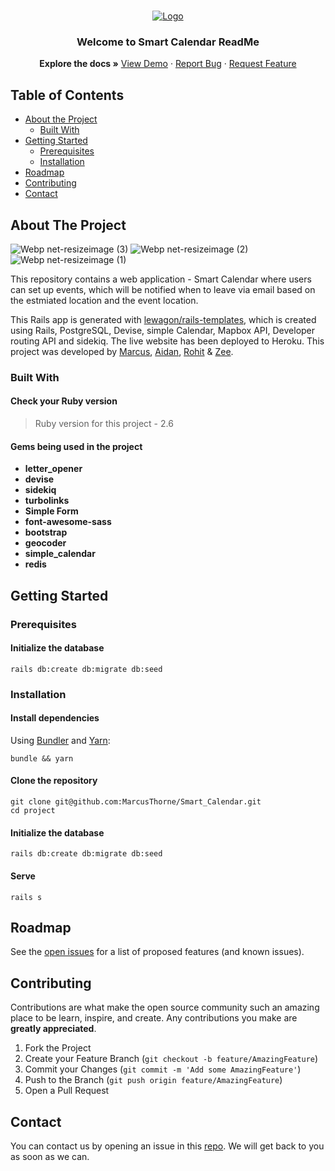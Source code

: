 <br />
<p align="center">
  <a href="https://github.com/MarcusThorne/Smart_Calendar">
    <img src="https://user-images.githubusercontent.com/46029164/92086288-e6826e00-edc1-11ea-9368-42fe68bfbd27.png" alt="Logo" >
  </a>

  <h3 align="center">Welcome to Smart Calendar ReadMe</h3>

  <p align="center">
    <strong>Explore the docs »</strong>
    <a href="http://www.smartcalendar.xyz/">View Demo</a>
    ·
    <a href="https://github.com/MarcusThorne/Smart_Calendar/issues">Report Bug</a>
    ·
    <a href="https://github.com/MarcusThorne/Smart_Calendar/issues">Request Feature</a>
  </p>
</p>

<!-- TABLE OF CONTENTS -->
## Table of Contents

* [About the Project](#about-the-project)
  * [Built With](#built-with)
* [Getting Started](#getting-started)
  * [Prerequisites](#prerequisites)
  * [Installation](#installation)
* [Roadmap](#roadmap)
* [Contributing](#contributing)
* [Contact](#contact)

## About The Project

![Webp net-resizeimage (3)](https://user-images.githubusercontent.com/46029164/92089762-82ae7400-edc6-11ea-98a2-ba4095219f14.png)
![Webp net-resizeimage (2)](https://user-images.githubusercontent.com/46029164/92089781-88a45500-edc6-11ea-83e9-79b6a4c272ab.png)
![Webp net-resizeimage (1)](https://user-images.githubusercontent.com/46029164/92089815-8fcb6300-edc6-11ea-8302-569365f896fa.png)

This repository contains a web application - Smart Calendar where users can set up events, which will be notified when to leave via email based on the estmiated location and the event location.

This Rails app is generated with [lewagon/rails-templates](https://github.com/lewagon/rails-templates),
which is created using Rails, PostgreSQL, Devise, simple Calendar, Mapbox API, Developer routing API and sidekiq. The live website has been deployed to
Heroku. This project was developed by [Marcus](https://github.com/MarcusThorne),
[Aidan](https://github.com/Scotland05), [Rohit](https://github.com/Ritz2286) & [Zee](https://github.com/zeemai).

### Built With
#### Check your Ruby version
> Ruby version for this project - 2.6
#### Gems being used in the project
- **letter_opener**
- **devise**
- **sidekiq**
- **turbolinks**
- **Simple Form**
- **font-awesome-sass**
- **bootstrap**
- **geocoder**
- **simple_calendar**
- **redis**

## Getting Started

### Prerequisites

#### Initialize the database

```shell
rails db:create db:migrate db:seed
```

### Installation

#### Install dependencies

Using [Bundler](https://github.com/bundler/bundler) and [Yarn](https://github.com/yarnpkg/yarn):

```shell
bundle && yarn
```
#### Clone the repository

```shell
git clone git@github.com:MarcusThorne/Smart_Calendar.git
cd project
```

#### Initialize the database

```shell
rails db:create db:migrate db:seed
```

#### Serve

```shell
rails s
```

<!-- ROADMAP -->
## Roadmap

See the [open issues](https://github.com/MarcusThorne/Smart_Calendar/issues) for a list of proposed features (and known issues).


<!-- CONTRIBUTING -->
## Contributing

Contributions are what make the open source community such an amazing place to be learn, inspire, and create. Any contributions you make are **greatly appreciated**.

1. Fork the Project
2. Create your Feature Branch (`git checkout -b feature/AmazingFeature`)
3. Commit your Changes (`git commit -m 'Add some AmazingFeature'`)
4. Push to the Branch (`git push origin feature/AmazingFeature`)
5. Open a Pull Request


## Contact

You can contact us by opening an issue in this [repo](https://github.com/MarcusThorne/Smart_Calendar/issues). We will get back to you as soon as we can.
